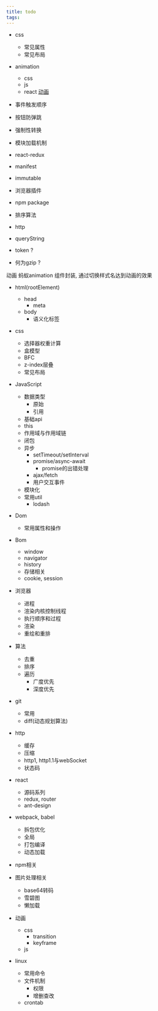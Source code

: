 ```yaml
---
title: todo
tags:
---
```


+ css
    - 常见属性
    - 常见布局

+ animation
    - css
    - js
    - react
[动画](https://developers.google.com/web/fundamentals/design-and-ux/animations/?hl=zh-cn)


+ 事件触发顺序
+ 按钮防弹跳
+ 强制性转换
+ 模块加载机制
+ react-redux
+ manifest
+ immutable
+ 浏览器插件
+ npm package
+ 排序算法
+ http
+ queryString


+ token ?
+ 何为gzip ?

动画
蚂蚁animation
组件封装, 通过切换样式名达到动画的效果






+ html(rootElement)
    + head
        - meta
    + body
        - 语义化标签



+ css
    + 选择器权重计算
    + 盒模型
    + BFC
    + z-index层叠
    + 常见布局



+ JavaScript
    + 数据类型
        + 原始
        + 引用
    + 基础api
    + this
    + 作用域与作用域链
    + 闭包
    + 异步
        + setTimeout/setInterval
        + promise/async-await
            + promise的出错处理
        + ajax/fetch
        + 用户交互事件
    + 模块化
    + 常用util
        + lodash

+ Dom
    + 常用属性和操作


+ Bom
    + window
    + navigator
    + history
    + 存储相关
    + cookie, session


+ 浏览器
    + 进程
    + 渲染内核控制线程
    + 执行顺序和过程
    + 渲染
    + 重绘和重排



+ 算法
    + 去重
    + 排序
    + 遍历
        + 广度优先
        + 深度优先



+ git
    + 常用
    + diff(动态规划算法)



+ http
    + 缓存
    + 压缩
    + http1, http1.1与webSocket
    + 状态码





+ react
    + 源码系列
    + redux, router
    + ant-design



+ webpack, babel
    + 拆包优化
    + 全局
    + 打包编译
    + 动态加载



+ npm相关



+ 图片处理相关
    + base64转码
    + 雪碧图
    + 懒加载



+ 动画
    + css
        + transition
        + keyframe
    + js



+ linux
    + 常用命令
    + 文件机制
        + 权限
        + 增删查改
    + crontab



